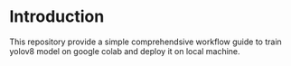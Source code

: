 # Introduction
This repository provide a simple comprehendsive workflow guide to train yolov8 model on google colab and deploy it on local machine.
